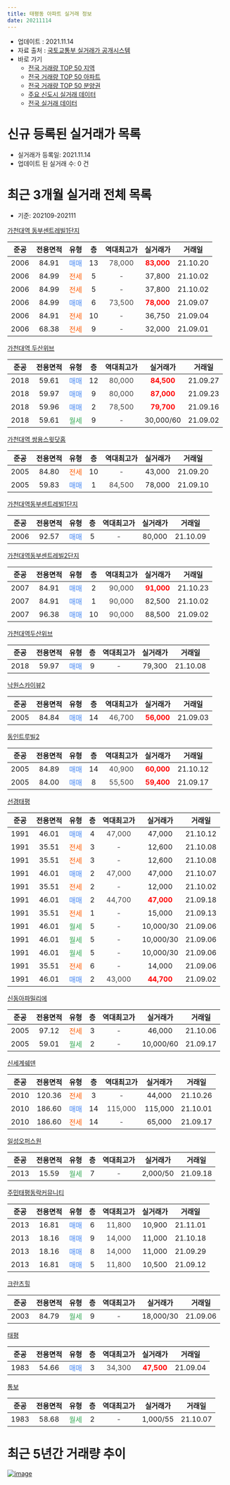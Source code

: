 ```yaml
---
title: 태평동 아파트 실거래 정보
date: 20211114
---
```


* 업데이트 : 2021.11.14
* 자료 출처 : [국토교통부 실거래가 공개시스템](http://rt.molit.go.kr)
* 바로 가기
    * [전국 거래량 TOP 50 지역](https://apt-info.github.io/apt-trade-info/tr)
    * [전국 거래량 TOP 50 아파트](https://apt-info.github.io/apt-trade-info/ta)
    * [전국 거래량 TOP 50 분양권](https://apt-info.github.io/apt-trade-info/tb)
    * [주요 신도시 실거래 데이터](https://apt-info.github.io/apt-trade-info/newtown)
    * [전국 실거래 데이터](https://apt-info.github.io/apt-trade-info/all)



<script async src="https://pagead2.googlesyndication.com/pagead/js/adsbygoogle.js"></script>
<!-- 기본광고 -->
<ins class="adsbygoogle"
     style="display:block"
     data-ad-client="ca-pub-1142216861245946"
     data-ad-slot="4805727019"
     data-ad-format="auto"
     data-full-width-responsive="true"></ins>
<script>
     (adsbygoogle = window.adsbygoogle || []).push({});
</script>


# 신규 등록된 실거래가 목록

* 실거래가 등록일: 2021.11.14
* 업데이트 된 실거래 수: 0 건




<script async src="https://pagead2.googlesyndication.com/pagead/js/adsbygoogle.js"></script>
<!-- 기본광고 -->
<ins class="adsbygoogle"
     style="display:block"
     data-ad-client="ca-pub-1142216861245946"
     data-ad-slot="4805727019"
     data-ad-format="auto"
     data-full-width-responsive="true"></ins>
<script>
     (adsbygoogle = window.adsbygoogle || []).push({});
</script>


# 최근 3개월 실거래 전체 목록
* 기준: 202109-202111


[가천대역 동부센트레빌1단지](https://search.naver.com/search.naver?query=%EA%B0%80%EC%B2%9C%EB%8C%80%EC%97%AD+%EB%8F%99%EB%B6%80%EC%84%BC%ED%8A%B8%EB%A0%88%EB%B9%8C1%EB%8B%A8%EC%A7%80)

|준공|전용면적|유형|층|역대최고가|실거래가|거래일|
|:---:|:---:|:---:|:---:|:---:|:---:|:---:|
|2006|84.91|<span style="color:#4285F3">매매</span>|13|<span style="color:#444444">78,000</span>|<b><span style="color:#FF0000">83,000</span></b>|21.10.20|
|2006|84.99|<span style="color:#FF5A00">전세</span>|5|<span style="color:#444444">-</span>|37,800|21.10.02|
|2006|84.99|<span style="color:#FF5A00">전세</span>|5|<span style="color:#444444">-</span>|37,800|21.10.02|
|2006|84.99|<span style="color:#4285F3">매매</span>|6|<span style="color:#444444">73,500</span>|<b><span style="color:#FF0000">78,000</span></b>|21.09.07|
|2006|84.91|<span style="color:#FF5A00">전세</span>|10|<span style="color:#444444">-</span>|36,750|21.09.04|
|2006|68.38|<span style="color:#FF5A00">전세</span>|9|<span style="color:#444444">-</span>|32,000|21.09.01|

[가천대역 두산위브](https://search.naver.com/search.naver?query=%EA%B0%80%EC%B2%9C%EB%8C%80%EC%97%AD+%EB%91%90%EC%82%B0%EC%9C%84%EB%B8%8C)

|준공|전용면적|유형|층|역대최고가|실거래가|거래일|
|:---:|:---:|:---:|:---:|:---:|:---:|:---:|
|2018|59.61|<span style="color:#4285F3">매매</span>|12|<span style="color:#444444">80,000</span>|<b><span style="color:#FF0000">84,500</span></b>|21.09.27|
|2018|59.97|<span style="color:#4285F3">매매</span>|9|<span style="color:#444444">80,000</span>|<b><span style="color:#FF0000">87,000</span></b>|21.09.23|
|2018|59.96|<span style="color:#4285F3">매매</span>|2|<span style="color:#444444">78,500</span>|<b><span style="color:#FF0000">79,700</span></b>|21.09.16|
|2018|59.61|<span style="color:#34A853">월세</span>|9|<span style="color:#444444">-</span>|30,000/60|21.09.02|

[가천대역 쌍용스윗닷홈](https://search.naver.com/search.naver?query=%EA%B0%80%EC%B2%9C%EB%8C%80%EC%97%AD+%EC%8C%8D%EC%9A%A9%EC%8A%A4%EC%9C%97%EB%8B%B7%ED%99%88)

|준공|전용면적|유형|층|역대최고가|실거래가|거래일|
|:---:|:---:|:---:|:---:|:---:|:---:|:---:|
|2005|84.80|<span style="color:#FF5A00">전세</span>|10|<span style="color:#444444">-</span>|43,000|21.09.20|
|2005|59.83|<span style="color:#4285F3">매매</span>|1|<span style="color:#444444">84,500</span>|78,000|21.09.10|

[가천대역동부센트레빌1단지](https://search.naver.com/search.naver?query=%EA%B0%80%EC%B2%9C%EB%8C%80%EC%97%AD%EB%8F%99%EB%B6%80%EC%84%BC%ED%8A%B8%EB%A0%88%EB%B9%8C1%EB%8B%A8%EC%A7%80)

|준공|전용면적|유형|층|역대최고가|실거래가|거래일|
|:---:|:---:|:---:|:---:|:---:|:---:|:---:|
|2006|92.57|<span style="color:#4285F3">매매</span>|5|<span style="color:#444444">-</span>|80,000|21.10.09|

[가천대역동부센트레빌2단지](https://search.naver.com/search.naver?query=%EA%B0%80%EC%B2%9C%EB%8C%80%EC%97%AD%EB%8F%99%EB%B6%80%EC%84%BC%ED%8A%B8%EB%A0%88%EB%B9%8C2%EB%8B%A8%EC%A7%80)

|준공|전용면적|유형|층|역대최고가|실거래가|거래일|
|:---:|:---:|:---:|:---:|:---:|:---:|:---:|
|2007|84.91|<span style="color:#4285F3">매매</span>|2|<span style="color:#444444">90,000</span>|<b><span style="color:#FF0000">91,000</span></b>|21.10.23|
|2007|84.91|<span style="color:#4285F3">매매</span>|1|<span style="color:#444444">90,000</span>|82,500|21.10.02|
|2007|96.38|<span style="color:#4285F3">매매</span>|10|<span style="color:#444444">90,000</span>|88,500|21.09.02|

[가천대역두산위브](https://search.naver.com/search.naver?query=%EA%B0%80%EC%B2%9C%EB%8C%80%EC%97%AD%EB%91%90%EC%82%B0%EC%9C%84%EB%B8%8C)

|준공|전용면적|유형|층|역대최고가|실거래가|거래일|
|:---:|:---:|:---:|:---:|:---:|:---:|:---:|
|2018|59.97|<span style="color:#4285F3">매매</span>|9|<span style="color:#444444">-</span>|79,300|21.10.08|

[낙원스카이뷰2](https://search.naver.com/search.naver?query=%EB%82%99%EC%9B%90%EC%8A%A4%EC%B9%B4%EC%9D%B4%EB%B7%B02)

|준공|전용면적|유형|층|역대최고가|실거래가|거래일|
|:---:|:---:|:---:|:---:|:---:|:---:|:---:|
|2005|84.84|<span style="color:#4285F3">매매</span>|14|<span style="color:#444444">46,700</span>|<b><span style="color:#FF0000">56,000</span></b>|21.09.03|

[동인트루빌2](https://search.naver.com/search.naver?query=%EB%8F%99%EC%9D%B8%ED%8A%B8%EB%A3%A8%EB%B9%8C2)

|준공|전용면적|유형|층|역대최고가|실거래가|거래일|
|:---:|:---:|:---:|:---:|:---:|:---:|:---:|
|2005|84.89|<span style="color:#4285F3">매매</span>|14|<span style="color:#444444">40,900</span>|<b><span style="color:#FF0000">60,000</span></b>|21.10.12|
|2005|84.00|<span style="color:#4285F3">매매</span>|8|<span style="color:#444444">55,500</span>|<b><span style="color:#FF0000">59,400</span></b>|21.09.17|

[선경태평](https://search.naver.com/search.naver?query=%EC%84%A0%EA%B2%BD%ED%83%9C%ED%8F%89)

|준공|전용면적|유형|층|역대최고가|실거래가|거래일|
|:---:|:---:|:---:|:---:|:---:|:---:|:---:|
|1991|46.01|<span style="color:#4285F3">매매</span>|4|<span style="color:#444444">47,000</span>|47,000|21.10.12|
|1991|35.51|<span style="color:#FF5A00">전세</span>|3|<span style="color:#444444">-</span>|12,600|21.10.08|
|1991|35.51|<span style="color:#FF5A00">전세</span>|3|<span style="color:#444444">-</span>|12,600|21.10.08|
|1991|46.01|<span style="color:#4285F3">매매</span>|2|<span style="color:#444444">47,000</span>|47,000|21.10.07|
|1991|35.51|<span style="color:#FF5A00">전세</span>|2|<span style="color:#444444">-</span>|12,000|21.10.02|
|1991|46.01|<span style="color:#4285F3">매매</span>|2|<span style="color:#444444">44,700</span>|<b><span style="color:#FF0000">47,000</span></b>|21.09.18|
|1991|35.51|<span style="color:#FF5A00">전세</span>|1|<span style="color:#444444">-</span>|15,000|21.09.13|
|1991|46.01|<span style="color:#34A853">월세</span>|5|<span style="color:#444444">-</span>|10,000/30|21.09.06|
|1991|46.01|<span style="color:#34A853">월세</span>|5|<span style="color:#444444">-</span>|10,000/30|21.09.06|
|1991|46.01|<span style="color:#34A853">월세</span>|5|<span style="color:#444444">-</span>|10,000/30|21.09.06|
|1991|35.51|<span style="color:#FF5A00">전세</span>|6|<span style="color:#444444">-</span>|14,000|21.09.06|
|1991|46.01|<span style="color:#4285F3">매매</span>|2|<span style="color:#444444">43,000</span>|<b><span style="color:#FF0000">44,700</span></b>|21.09.02|

[신동아파밀리에](https://search.naver.com/search.naver?query=%EC%8B%A0%EB%8F%99%EC%95%84%ED%8C%8C%EB%B0%80%EB%A6%AC%EC%97%90)

|준공|전용면적|유형|층|역대최고가|실거래가|거래일|
|:---:|:---:|:---:|:---:|:---:|:---:|:---:|
|2005|97.12|<span style="color:#FF5A00">전세</span>|3|<span style="color:#444444">-</span>|46,000|21.10.06|
|2005|59.01|<span style="color:#34A853">월세</span>|2|<span style="color:#444444">-</span>|10,000/60|21.09.17|

[신세계쉐덴](https://search.naver.com/search.naver?query=%EC%8B%A0%EC%84%B8%EA%B3%84%EC%89%90%EB%8D%B4)

|준공|전용면적|유형|층|역대최고가|실거래가|거래일|
|:---:|:---:|:---:|:---:|:---:|:---:|:---:|
|2010|120.36|<span style="color:#FF5A00">전세</span>|3|<span style="color:#444444">-</span>|44,000|21.10.26|
|2010|186.60|<span style="color:#4285F3">매매</span>|14|<span style="color:#444444">115,000</span>|115,000|21.10.01|
|2010|186.60|<span style="color:#FF5A00">전세</span>|14|<span style="color:#444444">-</span>|65,000|21.09.17|

[일성오퍼스원](https://search.naver.com/search.naver?query=%EC%9D%BC%EC%84%B1%EC%98%A4%ED%8D%BC%EC%8A%A4%EC%9B%90)

|준공|전용면적|유형|층|역대최고가|실거래가|거래일|
|:---:|:---:|:---:|:---:|:---:|:---:|:---:|
|2013|15.59|<span style="color:#34A853">월세</span>|7|<span style="color:#444444">-</span>|2,000/50|21.09.18|

[주민태평동락커뮤니티](https://search.naver.com/search.naver?query=%EC%A3%BC%EB%AF%BC%ED%83%9C%ED%8F%89%EB%8F%99%EB%9D%BD%EC%BB%A4%EB%AE%A4%EB%8B%88%ED%8B%B0)

|준공|전용면적|유형|층|역대최고가|실거래가|거래일|
|:---:|:---:|:---:|:---:|:---:|:---:|:---:|
|2013|16.81|<span style="color:#4285F3">매매</span>|6|<span style="color:#444444">11,800</span>|10,900|21.11.01|
|2013|18.16|<span style="color:#4285F3">매매</span>|9|<span style="color:#444444">14,000</span>|11,000|21.10.18|
|2013|18.16|<span style="color:#4285F3">매매</span>|8|<span style="color:#444444">14,000</span>|11,000|21.09.29|
|2013|16.81|<span style="color:#4285F3">매매</span>|5|<span style="color:#444444">11,800</span>|10,500|21.09.12|


<script async src="https://pagead2.googlesyndication.com/pagead/js/adsbygoogle.js"></script>
<!-- 기본광고 -->
<ins class="adsbygoogle"
     style="display:block"
     data-ad-client="ca-pub-1142216861245946"
     data-ad-slot="4805727019"
     data-ad-format="auto"
     data-full-width-responsive="true"></ins>
<script>
     (adsbygoogle = window.adsbygoogle || []).push({});
</script>


[크란츠힐](https://search.naver.com/search.naver?query=%ED%81%AC%EB%9E%80%EC%B8%A0%ED%9E%90)

|준공|전용면적|유형|층|역대최고가|실거래가|거래일|
|:---:|:---:|:---:|:---:|:---:|:---:|:---:|
|2003|84.79|<span style="color:#34A853">월세</span>|9|<span style="color:#444444">-</span>|18,000/30|21.09.06|

[태평](https://search.naver.com/search.naver?query=%ED%83%9C%ED%8F%89)

|준공|전용면적|유형|층|역대최고가|실거래가|거래일|
|:---:|:---:|:---:|:---:|:---:|:---:|:---:|
|1983|54.66|<span style="color:#4285F3">매매</span>|3|<span style="color:#444444">34,300</span>|<b><span style="color:#FF0000">47,500</span></b>|21.09.04|

[통보](https://search.naver.com/search.naver?query=%ED%86%B5%EB%B3%B4)

|준공|전용면적|유형|층|역대최고가|실거래가|거래일|
|:---:|:---:|:---:|:---:|:---:|:---:|:---:|
|1983|58.68|<span style="color:#34A853">월세</span>|2|<span style="color:#444444">-</span>|1,000/55|21.10.07|



<script async src="https://pagead2.googlesyndication.com/pagead/js/adsbygoogle.js"></script>
<!-- 기본광고 -->
<ins class="adsbygoogle"
     style="display:block"
     data-ad-client="ca-pub-1142216861245946"
     data-ad-slot="4805727019"
     data-ad-format="auto"
     data-full-width-responsive="true"></ins>
<script>
     (adsbygoogle = window.adsbygoogle || []).push({});
</script>


# 최근 5년간 거래량 추이


<div style="width:100%;">
    <canvas id="deal_progress" height="200"></canvas>
</div>

<script>
new Chart(document.getElementById("deal_progress"), {
    type: 'line',
    data: {
        labels: ['16.01','16.02','16.03','16.04','16.05','16.06','16.07','16.08','16.09','16.10','16.11','16.12','17.01','17.02','17.03','17.04','17.05','17.06','17.07','17.08','17.09','17.10','17.11','17.12','18.01','18.02','18.03','18.04','18.05','18.06','18.07','18.08','18.09','18.10','18.11','18.12','19.01','19.02','19.03','19.04','19.05','19.06','19.07','19.08','19.09','19.10','19.11','19.12','20.01','20.02','20.03','20.04','20.05','20.06','20.07','20.08','20.09','20.10','20.11','20.12','21.01','21.02','21.03','21.04','21.05','21.06','21.07','21.08','21.09','21.10','21.11'],
        datasets: [{
            label: '매매/분양권',
            data: [130,25,23,18,16,24,15,23,19,21,6,7,12,11,14,22,19,24,17,8,17,12,17,8,24,13,29,14,16,14,23,26,49,17,11,6,9,12,9,12,12,16,11,16,12,24,24,36,30,29,19,7,14,30,22,16,10,17,23,22,14,16,13,17,9,15,20,5,13,10,1],
            borderColor: "rgba(66, 133, 243, 1)",
            backgroundColor: "rgba(66, 133, 243, 0.05)",
            borderWidth: 1,
            pointRadius: 0,
            fill: false,
            lineTension: 0
        },{
            label: '전/월세',
            data: [11,20,15,15,9,13,22,13,11,20,14,16,13,20,19,12,10,13,17,12,13,14,14,13,15,20,25,15,11,16,13,11,23,59,50,42,33,27,29,20,17,19,21,11,15,13,12,23,20,21,15,12,16,15,21,32,25,27,28,48,21,20,25,16,19,8,21,21,13,8,0],
            borderColor: "rgba(255, 90, 0, 1)",
            backgroundColor: "rgba(255, 90, 0, 0.05)",
            borderWidth: 1,
            pointRadius: 0,
            fill: false,
            lineTension: 0
        },{
            label: '합계',
            data: [141,45,38,33,25,37,37,36,30,41,20,23,25,31,33,34,29,37,34,20,30,26,31,21,39,33,54,29,27,30,36,37,72,76,61,48,42,39,38,32,29,35,32,27,27,37,36,59,50,50,34,19,30,45,43,48,35,44,51,70,35,36,38,33,28,23,41,26,26,18,1],
            borderColor: "rgba(0, 0, 0, 1)",
            backgroundColor: "rgba(0, 0, 0, 0.03)",
            borderWidth: 0.1,
            pointRadius: 0,
            fill: true,
            lineTension: 0
        }
        ]
    },
    options: {
        responsive: true,
        title: {
            display: false
        },
        tooltips: {
            mode: 'index',
            intersect: false
        },
        hover: {
            mode: 'nearest',
            intersect: true
        },
        scales: {
            xAxes: [{
                display: true,
                scaleLabel: {
                    display: true,
                    labelString: '년/월'
                }
            }],
            yAxes: [{
                display: true,
                ticks: {
                    suggestedMin: 0,
                },
                scaleLabel: {
                    display: true,
                    labelString: '실거래 수'
                }
            }]
        }
    }
});

</script>


[![image](https://apt-info.github.io/images/2020-01-03-apt-trade-info/1024x500.png)](https://play.google.com/store/apps/details?id=com.aptinfo.apttradeinfo)

